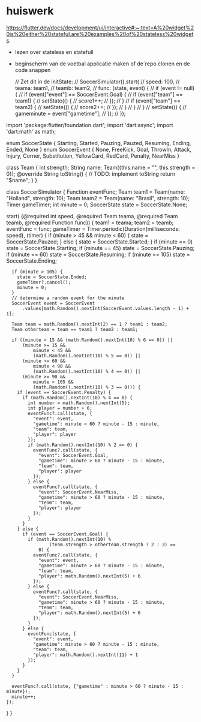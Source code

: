 # huiswerk
https://flutter.dev/docs/development/ui/interactive#:~:text=A%20widget%20is%20either%20stateful,are%20examples%20of%20stateless%20widgets.

- lezen over stateless en statefull
- beginscherm van de voetbal applicatie maken of de´repo clonen en de code snappen


  // Zet dit in de initState: 
  // SoccerSimulator().start(
  //       speed: 100,
  //       teama: team1,
  //       teamb: team2,
  //       func: (state, event) {
  //         if (event != null) {
  //           if (event["event"] == SoccerEvent.Goal) {
  //             if (event["team"] == team1) {
  //               setState(() {
  //                 score1++;
  //               });
  //             }
  //             if (event["team"] == team2) {
  //               setState(() {
  //                 score2++;
  //               });
  //             }
  //           }
  //         }
  //         setState(() {
  //           gameminute = event["gametime"];
  //         });
  //       });


import 'package:flutter/foundation.dart';
import 'dart:async';
import 'dart:math' as math;

enum SoccerState {
  Starting,
  Started,
  Pauzing,
  Pauzed,
  Resuming,
  Ending,
  Ended,
  None
}
enum SoccerEvent {
  None,
  FreeKick,
  Goal,
  ThrowIn,
  Attack,
  Injury,
  Corner,
  Substitution,
  YellowCard,
  RedCard,
  Penalty,
  NearMiss
}

class Team {
  int strength;
  String name;
  Team({this.name = "", this.strength = 0});
  @override
  String toString() {
    // TODO: implement toString
    return "$name";
  }
}

class SoccerSimulator {
  Function eventFunc;
  Team team1 = Team(name: "Holland", strength: 10);
  Team team2 = Team(name: "Brasil", strength: 10);
  Timer gameTimer;
  int minute = 0;
  SoccerState state = SoccerState.None;

  start(
      {@required int speed,
      @required Team teama,
      @required Team teamb,
      @required Function func}) {
    team1 = teama;
    team2 = teamb;
    eventFunc = func;
    gameTimer = Timer.periodic(Duration(milliseconds: speed), (timer) {
      if (minute > 45 && minute < 60) {
        state = SoccerState.Pauzed;
      } else {
        state = SoccerState.Started;
      }
      if (minute == 0) state = SoccerState.Starting;
      if (minute == 45) state = SoccerState.Pauzing;
      if (minute == 60) state = SoccerState.Resuming;
      if (minute == 105) state = SoccerState.Ending;

      if (minute > 105) {
        state = SoccerState.Ended;
        gameTimer?.cancel();
        minute = 0;
      }
      // determine a random event for the minute
      SoccerEvent event = SoccerEvent
          .values[math.Random().nextInt(SoccerEvent.values.length - 1) + 1];

      Team team = math.Random().nextInt(2) == 1 ? team1 : team2;
      Team otherteam = team == team1 ? team2 : team1;

      if ((minute < 15 && (math.Random().nextInt(10) % 6 == 0)) ||
          (minute >= 15 &&
              minute < 45 &&
              (math.Random().nextInt(10) % 5 == 0)) ||
          (minute >= 60 &&
              minute < 90 &&
              (math.Random().nextInt(10) % 4 == 0)) ||
          (minute >= 90 &&
              minute < 105 &&
              (math.Random().nextInt(10) % 3 == 0))) {
        if (event == SoccerEvent.Penalty) {
          if (math.Random().nextInt(10) % 4 == 0) {
            int number = math.Random().nextInt(5);
            int player = number + 6;
            eventFunc?.call(state, {
              "event": event,
              "gametime": minute > 60 ? minute - 15 : minute,
              "team": team,
              "player": player
            });
            if (math.Random().nextInt(10) % 2 == 0) {
              eventFunc?.call(state, {
                "event": SoccerEvent.Goal,
                "gametime": minute > 60 ? minute - 15 : minute,
                "team": team,
                "player": player
              });
            } else {
              eventFunc?.call(state, {
                "event": SoccerEvent.NearMiss,
                "gametime": minute > 60 ? minute - 15 : minute,
                "team": team,
                "player": player
              });
            }
          }
        } else {
          if (event == SoccerEvent.Goal) {
            if (math.Random().nextInt(10) %
                    (team.strength > otherteam.strength ? 2 : 3) ==
                0) {
              eventFunc?.call(state, {
                "event": event,
                "gametime": minute > 60 ? minute - 15 : minute,
                "team": team,
                "player": math.Random().nextInt(5) + 6
              });
            } else {
              eventFunc?.call(state, {
                "event": SoccerEvent.NearMiss,
                "gametime": minute > 60 ? minute - 15 : minute,
                "team": team,
                "player": math.Random().nextInt(5) + 6
              });
            }
          } else {
            eventFunc(state, {
              "event": event,
              "gametime": minute > 60 ? minute - 15 : minute,
              "team": team,
              "player": math.Random().nextInt(11) + 1
            });
          }
        }
      }

      eventFunc?.call(state, {"gametime" : minute > 60 ? minute - 15 : minute});
      minute++;
    });
  }
}

